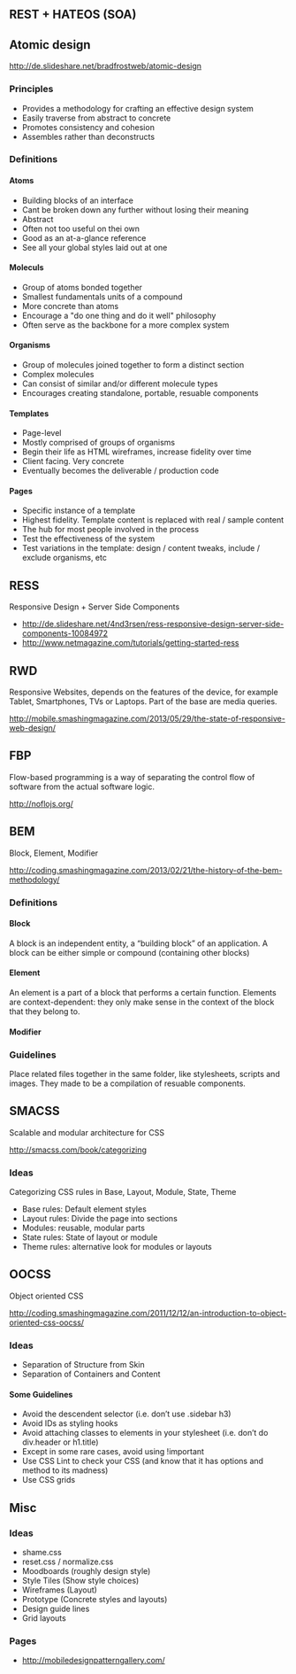 ## REST + HATEOS (SOA)

## Atomic design

http://de.slideshare.net/bradfrostweb/atomic-design

### Principles

 - Provides a methodology for crafting an effective design system
 - Easily traverse from abstract to concrete
 - Promotes consistency and cohesion
 - Assembles rather than deconstructs

### Definitions 

#### Atoms

 - Building blocks of an interface
 - Cant be broken down any further without losing their meaning
 - Abstract
 - Often not too useful on thei own
 - Good as an at-a-glance reference
 - See all your global styles laid out at one

#### Moleculs

 - Group of atoms bonded together
 - Smallest fundamentals units of a compound
 - More concrete than atoms
 - Encourage a "do one thing and do it well" philosophy
 - Often serve as the backbone for a more complex system

#### Organisms

 - Group of molecules joined together to form a distinct section
 - Complex molecules
 - Can consist of similar and/or different molecule types
 - Encourages creating standalone, portable, resuable components

#### Templates

 - Page-level
 - Mostly comprised of groups of organisms
 - Begin their life as HTML wireframes, increase fidelity over time
 - Client facing. Very concrete
 - Eventually becomes the deliverable / production code

#### Pages

 - Specific instance of a template
 - Highest fidelity. Template content is replaced with real / sample content
 - The hub for most people involved in the process
 - Test the effectiveness of the system
 - Test variations in the template: design / content tweaks, include / exclude organisms, etc

## RESS

Responsive Design + Server Side Components

 - http://de.slideshare.net/4nd3rsen/ress-responsive-design-server-side-components-10084972
 - http://www.netmagazine.com/tutorials/getting-started-ress

## RWD

Responsive Websites, depends on the features of the device, for example Tablet, Smartphones, TVs or Laptops. Part of the base are media queries. 

http://mobile.smashingmagazine.com/2013/05/29/the-state-of-responsive-web-design/

## FBP

Flow-based programming is a way of separating the control flow of software from the actual software logic.

http://noflojs.org/

## BEM

Block, Element, Modifier

http://coding.smashingmagazine.com/2013/02/21/the-history-of-the-bem-methodology/

### Definitions

#### Block

A block is an independent entity, a “building block” of an application. A block can be either simple or compound (containing other blocks)

#### Element

An element is a part of a block that performs a certain function. Elements are context-dependent: they only make sense in the context of the block that they belong to.

#### Modifier

### Guidelines

Place related files together in the same folder, like stylesheets, scripts and images. They made to be a compilation of resuable components.

## SMACSS

Scalable and modular architecture for CSS

http://smacss.com/book/categorizing

### Ideas

Categorizing CSS rules in Base, Layout, Module, State, Theme

 - Base rules: Default element styles
 - Layout rules: Divide the page into sections
 - Modules: reusable, modular parts
 - State rules: State of layout or module
 - Theme rules: alternative look for modules or layouts

## OOCSS

Object oriented CSS

http://coding.smashingmagazine.com/2011/12/12/an-introduction-to-object-oriented-css-oocss/

### Ideas

 - Separation of Structure from Skin
 - Separation of Containers and Content
 
#### Some Guidelines

 - Avoid the descendent selector (i.e. don’t use .sidebar h3)
 - Avoid IDs as styling hooks
 - Avoid attaching classes to elements in your stylesheet (i.e. don’t do div.header or h1.title)
 - Except in some rare cases, avoid using !important
 - Use CSS Lint to check your CSS (and know that it has options and method to its madness)
 - Use CSS grids

## Misc
### Ideas

 - shame.css
 - reset.css / normalize.css
 - Moodboards (roughly design style)
 - Style Tiles (Show style choices)
 - Wireframes (Layout)
 - Prototype (Concrete styles and layouts)
 - Design guide lines
 - Grid layouts

### Pages

 - http://mobiledesignpatterngallery.com/
